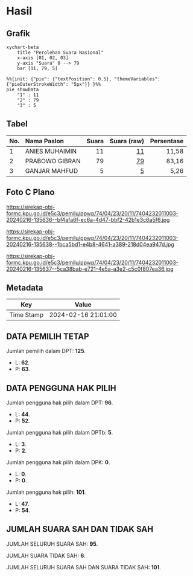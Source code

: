 # Hasil

## Grafik

```mermaid
xychart-beta
    title "Perolehan Suara Nasional"
    x-axis [01, 02, 03]
    y-axis "Suara" 0 --> 79
    bar [11, 79, 5]
```

```mermaid
%%{init: {"pie": {"textPosition": 0.5}, "themeVariables": {"pieOuterStrokeWidth": "5px"}} }%%
pie showData
    "1" : 11
    "2" : 79
    "3" : 5
```

## Tabel

| No. | Nama Paslon    | Suara | Suara (raw) | Persentase |
|:--- |:-------------- | -----:| -----------:| ----------:|
| 1   | ANIES MUHAIMIN | 11    | [11][p-1]   | 11,58      |
| 2   | PRABOWO GIBRAN | 79    | [79][p-2]   | 83,16      |
| 3   | GANJAR MAHFUD  | 5     | [5][p-3]    | 5,26       |


[p-1]: https://github.com/gigit-pemilu/pemilu-2024/blob/main/pilpres/hitung-suara/sub/74-sulawesi-tenggara/sub/04-buton/sub/23-lasalimu/sub/2011-togomangura/sub/003-tps/sub/paslon-1.txt
[p-2]: https://github.com/gigit-pemilu/pemilu-2024/blob/main/pilpres/hitung-suara/sub/74-sulawesi-tenggara/sub/04-buton/sub/23-lasalimu/sub/2011-togomangura/sub/003-tps/sub/paslon-2.txt
[p-3]: https://github.com/gigit-pemilu/pemilu-2024/blob/main/pilpres/hitung-suara/sub/74-sulawesi-tenggara/sub/04-buton/sub/23-lasalimu/sub/2011-togomangura/sub/003-tps/sub/paslon-3.txt

## Foto C Plano

https://sirekap-obj-formc.kpu.go.id/e5c3/pemilu/ppwp/74/04/23/20/11/7404232011003-20240216-135636--bf4afa6f-ec6a-4d47-bbf2-42b1e3c6a5f6.jpg

https://sirekap-obj-formc.kpu.go.id/e5c3/pemilu/ppwp/74/04/23/20/11/7404232011003-20240216-135638--1bca5bd1-e4b8-4641-a389-218d04ea947d.jpg

https://sirekap-obj-formc.kpu.go.id/e5c3/pemilu/ppwp/74/04/23/20/11/7404232011003-20240216-135637--5ca38bab-e721-4e5a-a3e2-c5c0f807ea36.jpg


## Metadata

| Key        | Value               |
| ---------- | ------------------- |
| Time Stamp | 2024-02-16 21:01:00 |


## DATA PEMILIH TETAP

Jumlah pemilih dalam DPT: **125**.
 * L: **62**.
 * P: **63**.

## DATA PENGGUNA HAK PILIH

Jumlah pengguna hak pilih dalam DPT: **96**.
 * L: **44**.
 * P: **52**.

Jumlah pengguna hak pilih dalam DPTb: **5**.
 * L: **3**.
 * P: **2**.

Jumlah pengguna hak pilih dalam DPK: **0**.
 * L: **0**.
 * P: **0**.

Jumlah pengguna hak pilih: **101**.
 * L: **47**.
 * P: **54**.

## JUMLAH SUARA SAH DAN TIDAK SAH

JUMLAH SELURUH SUARA SAH: **95**.

JUMLAH SUARA TIDAK SAH: **6**.

JUMLAH SELURUH SUARA SAH DAN SUARA TIDAK SAH: **101**.


